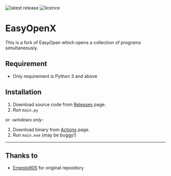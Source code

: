 ![latest release](https://img.shields.io/github/v/release/ygz213/EasyOpen?style=flat-square "latest release")
![licence](https://img.shields.io/github/license/ygz213/EasyOpen?style=flat-square)
# EasyOpenX

This is a fork of EasyOpen which opens a collection of programs simultaneously.

## Requirement

- Only requirement is Python 3 and above

## Installation

1. Download source code from [Releases](https://github.com/ygz213/EasyOpen/releases) page.
2. Run `main.py`

or *-windows only-*

1. Download binary from [Actions](https://github.com/ygz213/EasyOpen/actions) page.
2. Run `main.exe` (may be buggy!)

---

## Thanks to

- [Ernesto905](https://github.com/Ernesto905) for original repository
